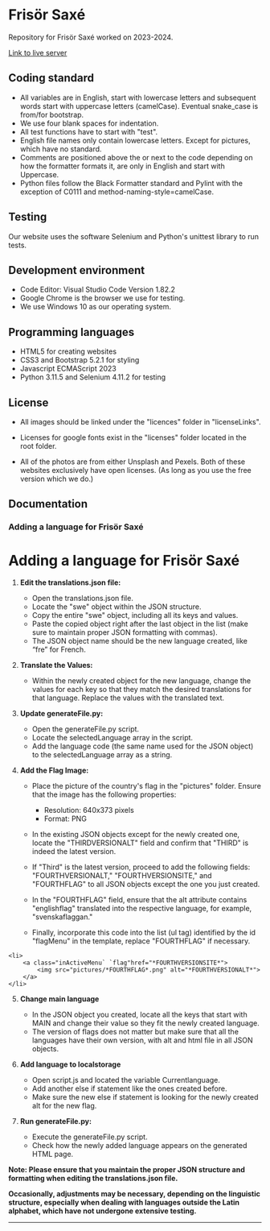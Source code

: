 # Frisör Saxé

Repository for Frisör Saxé worked on 2023-2024.

[Link to live server](https://ntig-uppsala.github.io/frisorsaxe/)

## Coding standard

- All variables are in English, start with lowercase letters and subsequent words start with uppercase letters (camelCase). Eventual snake_case is from/for bootstrap.
- We use four blank spaces for indentation.
- All test functions have to start with "test".
- English file names only contain lowercase letters. Except for pictures, which have no standard.
- Comments are positioned above the or next to the code depending on how the formatter formats it, are only in English and start with Uppercase.
- Python files follow the Black Formatter standard and Pylint with the exception of C0111 and method-naming-style=camelCase.

## Testing

Our website uses the software Selenium and Python's unittest library to run tests.

## Development environment

- Code Editor: Visual Studio Code Version 1.82.2
- Google Chrome is the browser we use for testing.
- We use Windows 10 as our operating system.

## Programming languages

- HTML5 for creating websites
- CSS3 and Bootstrap 5.2.1 for styling
- Javascript ECMAScript 2023
- Python 3.11.5 and Selenium 4.11.2 for testing

## License

- All images should be linked under the "licences" folder in "licenseLinks".

- Licenses for google fonts exist in the "licenses" folder located in the root folder.

- All of the photos are from either Unsplash and Pexels. Both of these websites exclusively have open licenses. (As long as you use the free version which we do.)

## Documentation

### Adding a language for Frisör Saxé

# Adding a language for Frisör Saxé

1. **Edit the translations.json file:**

   - Open the translations.json file.
   - Locate the "swe" object within the JSON structure.
   - Copy the entire "swe" object, including all its keys and values.
   - Paste the copied object right after the last object in the list (make sure to maintain proper JSON formatting with commas).
   - The JSON object name should be the new language created, like “fre” for French.

2. **Translate the Values:**

   - Within the newly created object for the new language, change the values for each key so that they match the desired translations for that language. Replace the values with the translated text.

3. **Update generateFile.py:**

   - Open the generateFile.py script.
   - Locate the selectedLanguage array in the script.
   - Add the language code (the same name used for the JSON object) to the selectedLanguage array as a string.

4. **Add the Flag Image:**

   - Place the picture of the country's flag in the "pictures" folder. Ensure that the image has the following properties:

     - Resolution: 640x373 pixels
     - Format: PNG

   - In the existing JSON objects except for the newly created one, locate the "THIRDVERSIONALT" field and confirm that "THIRD" is indeed the latest version.

   - If "Third" is the latest version, proceed to add the following fields: "FOURTHVERSIONALT," "FOURTHVERSIONSITE," and "FOURTHFLAG" to all JSON objects except the one you just created.

   - In the "FOURTHFLAG" field, ensure that the alt attribute contains "englishflag" translated into the respective language, for example, "svenskaflaggan."

   - Finally, incorporate this code into the list (ul tag) identified by the id "flagMenu" in the template, replace "FOURTHFLAG" if necessary.

&#x20;

    <li>
        <a class="inActiveMenu` `flag"href="*FOURTHVERSIONSITE*">
            <img src="pictures/*FOURTHFLAG*.png" alt="*FOURTHVERSIONALT*">
        </a>
    </li>

5. **Change main language**

   - In the JSON object you created, locate all the keys that start with MAIN and change their value so they fit the newly created language.
   - The version of flags does not matter but make sure that all the languages have their own version, with alt and html file in all JSON objects.

6. **Add language to localstorage**

   - Open script.js and located the variable Currentlanguage.
   - Add another else if statement like the ones created before.
   - Make sure the new else if statement is looking for the newly created alt for the new flag.

7. **Run generateFile.py:**

   - Execute the generateFile.py script.
   - Check how the newly added language appears on the generated HTML page.

**Note: Please ensure that you maintain the proper JSON structure and formatting when editing the translations.json file.**

**Occasionally, adjustments may be necessary, depending on the linguistic structure, especially when dealing with languages outside the Latin alphabet, which have not undergone extensive testing.**

---
